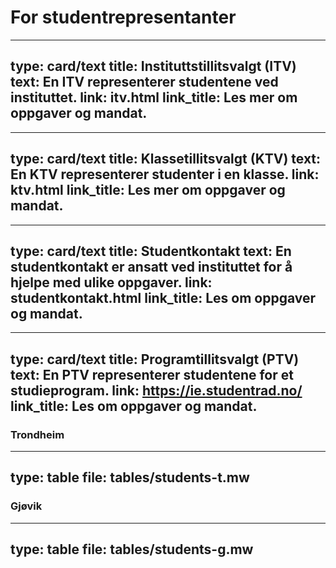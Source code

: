 # For studentrepresentanter



---
type: card/text
title: Instituttstillitsvalgt (ITV)
text: En ITV representerer studentene ved instituttet.
link: itv.html
link_title: Les mer om oppgaver og mandat.
---

---
type: card/text
title: Klassetillitsvalgt (KTV)
text: En KTV representerer studenter i en klasse.
link: ktv.html
link_title: Les mer om oppgaver og mandat.
---

---
type: card/text
title: Studentkontakt
text: En studentkontakt er ansatt ved instituttet for å hjelpe med ulike oppgaver.
link: studentkontakt.html
link_title: Les om oppgaver og mandat.
---

---
type: card/text
title: Programtillitsvalgt (PTV)
text: En PTV representerer studentene for et studieprogram.
link: https://ie.studentrad.no/
link_title: Les om oppgaver og mandat.
---




### Trondheim

---
type: table
file: tables/students-t.mw
---


### Gjøvik

---
type: table
file: tables/students-g.mw
---